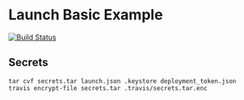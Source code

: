# Launch Basic Example

[![Build Status](https://travis-ci.org/NewSpring/launch-basic-example.svg?branch=master)](https://travis-ci.org/NewSpring/launch-basic-example)

## Secrets

```
tar cvf secrets.tar launch.json .keystore deployment_token.json
travis encrypt-file secrets.tar .travis/secrets.tar.enc
```
